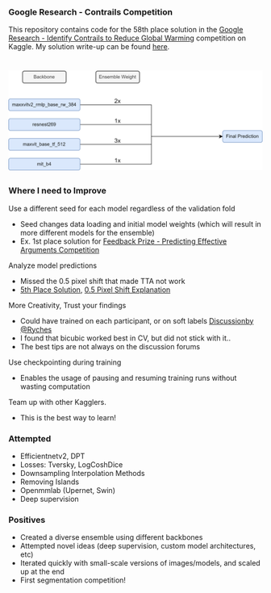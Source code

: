 ### Google Research - Contrails Competition

This repository contains code for the 58th place solution in the [Google Research - Identify Contrails to Reduce Global Warming](https://www.kaggle.com/competitions/google-research-identify-contrails-reduce-global-warming) competition on Kaggle. My solution write-up can be found [here](https://www.kaggle.com/competitions/google-research-identify-contrails-reduce-global-warming/discussion/430473).

<h1 align="center">
<img src="./imgs/model.png" alt="Model Architecture" width="800">
</h1>

### Where I need to Improve

Use a different seed for each model regardless of the validation fold
- Seed changes data loading and initial model weights (which will result in more different models for the ensemble)
- Ex. 1st place solution for [Feedback Prize - Predicting Effective Arguments Competition](https://www.kaggle.com/competitions/feedback-prize-effectiveness/discussion/347536)

Analyze model predictions
- Missed the 0.5 pixel shift that made TTA not work
- [5th Place Solution](https://www.kaggle.com/competitions/google-research-identify-contrails-reduce-global-warming/discussion/430549), [0.5 Pixel Shift Explanation](https://www.kaggle.com/competitions/google-research-identify-contrails-reduce-global-warming/discussion/430479#2382723)

More Creativity, Trust your findings
- Could have trained on each participant, or on soft labels [Discussionby @Ryches](https://www.kaggle.com/competitions/google-research-identify-contrails-reduce-global-warming/discussion/430471)
- I found that bicubic worked best in CV, but did not stick with it..
- The best tips are not always on the discussion forums

Use checkpointing during training
- Enables the usage of pausing and resuming training runs without wasting computation

Team up with other Kagglers.
- This is the best way to learn!


### Attempted

- Efficientnetv2, DPT
- Losses: Tversky, LogCoshDice
- Downsampling Interpolation Methods
- Removing Islands
- Openmmlab (Upernet, Swin)
- Deep supervision

### Positives

- Created a diverse ensemble using different backbones
- Attempted novel ideas (deep supervision, custom model architectures, etc)
- Iterated quickly with small-scale versions of images/models, and scaled up at the end
- First segmentation competition!

